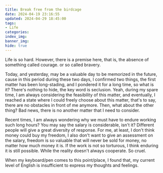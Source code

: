 ```yaml
---
title: Break free from the birdcage
date: 2024-04-19 23:16:55
updated: 2024-04-29 18:45:00
tags:
- Life
categories:
index_img:
banner_img:
hide: true
---
```


Life is so hard. However, there is a premise here, that is, the absence of something called courage. or so called bravery.

Today, and yesterday, may be a valuable day to be memorized in the future, cause in this period during these two days, I confirmed two things, the first matter has been long-stading, and I pondered it for a long time, so what is it? There's nothing to hide, the key word is seclusion. Yeah, during my spare time, I am always considering the feasibility of this matter, and eventually, I reached a state where I could freely choose about this matter, that's to say, there are no obstacles in front of me anymore. Then, what about the other thing? Bad news, there is no another matter that I need to consider.

Recent times, I am always wondering why we must have to endure working such long hours? You may say the salary is considerable, isn't it? Different people will give a great diversity of response. For me, at least, I don't think money could buy my freedom, I also don't want to give an assessment on the salary, freedom is so valuable that will never be sold for money, no matter how much money it is. If the work is not so torturous, I think enduring it is still possible. While the reality doesn't always cooperate. So cruel.

When my keyboard/pen comes to this point/place, I found that, my current level of English is insufficient to express my thoughts and feelings.


